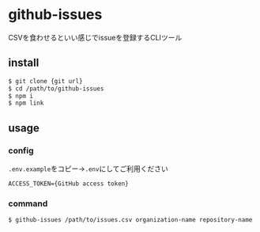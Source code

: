# github-issues

CSVを食わせるといい感じでissueを登録するCLIツール

## install

```sh
$ git clone {git url}
$ cd /path/to/github-issues
$ npm i
$ npm link
```

## usage

### config

`.env.example`をコピー→`.env`にしてご利用ください

```env
ACCESS_TOKEN={GitHub access token}
```

### command

```sh
$ github-issues /path/to/issues.csv organization-name repository-name
```

